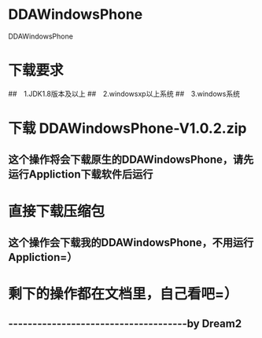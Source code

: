 # DDAWindowsPhone
DDAWindowsPhone
# 下载要求
##　1.JDK1.8版本及以上
##　2.windowsxp以上系统
##　3.windows系统
# 下载 DDAWindowsPhone-V1.0.2.zip
## 这个操作将会下载原生的DDAWindowsPhone，请先运行Appliction下载软件后运行
# 直接下载压缩包
## 这个操作会下载我的DDAWindowsPhone，不用运行Appliction=）
# 剩下的操作都在文档里，自己看吧=）
##                  -------------------------------------by Dream2
